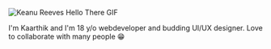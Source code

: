 
![Keanu Reeves Hello There GIF](https://raw.githubusercontent.com/smartclash/smartclash/master/keanu.gif)


I'm Kaarthik and I'm 18 y/o webdeveloper and budding UI/UX designer. Love to collaborate with many people :grin:
<!--
**Vig-T/Vig-T** is a ✨ _special_ ✨ repository because its `README.md` (this file) appears on your GitHub profile.

Here are some ideas to get you started:

- 🔭 I’m currently working on ...
- 🌱 I’m currently learning ...
- 👯 I’m looking to collaborate on ...
- 🤔 I’m looking for help with ...
- 💬 Ask me about ...
- 📫 How to reach me: ...
- 😄 Pronouns: ...
- ⚡ Fun fact: ...
-->
